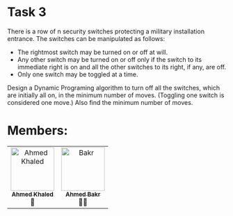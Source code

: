 # Task 3
There is a row of n security switches protecting a military installation entrance. The switches can be manipulated as
follows:
<br>
-   The rightmost switch may be turned on or off at will.
-   Any other switch may be turned on or off only if the switch to its immediate right is on and all the other
switches to its right, if any, are off. 
- Only one switch may be toggled at a time.
  
Design a Dynamic Programing algorithm to turn off all the switches, which are initially all on, in the minimum number of
moves. (Toggling one switch is considered one move.) Also find the minimum number of moves.

# Members:
<table>
  <tbody>
    <tr>
      <td align="center" valign="top" width="50%"><a href="https://github.com/Ahmed-Khaled-Abdelmaksod"><img src="https://github.com/Ahmed-Khaled-Abdelmaksod.png" width="100px;" alt="Ahmed Khaled"/><br /><sub><b>Ahmed Khaled</b></sub></a><br />🤨</td>
      <td align="center" valign="top" width="50%"><a href="https://github.com/AhmedBakrXI"><img src="https://github.com/AhmedBakrXI.png" width="100px;" alt="Bakr"/><br /><sub><b>Ahmed Bakr</b></sub></a><br />👨‍💻</td>
    </tr>
  </tbody>
</table>
